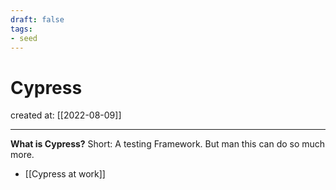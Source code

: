 ```yaml
---
draft: false
tags: 
- seed
---
```


# Cypress

created at: [[2022-08-09]]

---

**What is Cypress?** Short: A testing Framework. But man this can do so much more.

- [[Cypress at work]]
